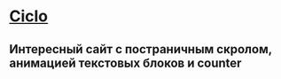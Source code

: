 # [Ciclo](https://serdzhius.github.io/ciclo/)
## Интересный сайт с постраничным скролом, анимацией текстовых блоков и counter 
